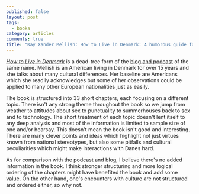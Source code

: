 ```yaml
---
published: false
layout: post
tags:
  - books
category: articles
comments: true
title: "Kay Xander Mellish: How to Live in Denmark: A humorous guide for foreigners and their Danish friends"
---
```


[*How to Live in Denmark*](https://www.goodreads.com/book/show/22740233-how-to-live-in-denmark) is a dead-tree form of the [blog and podcast](http://www.howtoliveindenmark.com/) of the same name. Mellish is an American living in Denmark for over 15 years and she talks about many cultural differences. Her baseline are Americans which she readily acknowledges but some of her observations could be applied to many other European nationalities just as easily.

The book is structured into 33 short chapters, each focusing on a different topic. There isn't any strong theme throughout the book so we jump from weather to attitudes about sex to punctuality to summerhouses back to sex and to technology. The short treatment of each topic doesn't lent itself to any deep analysis and most of the information is limited to sample size of one and/or hearsay. This doesn't mean the book isn't good and interesting. There are many clever points and ideas which highlight not just virtues known from national stereotypes, but also some pitfalls and cultural peculiarities which might make interactions with Danes hard.

As for comparison with the podcast and blog, I believe there's no added information in the book. I think stronger structuring and more logical ordering of the chapters might have benefited the book and add some value. On the other hand, one's encounters with culture are not structured and ordered either, so why not.
